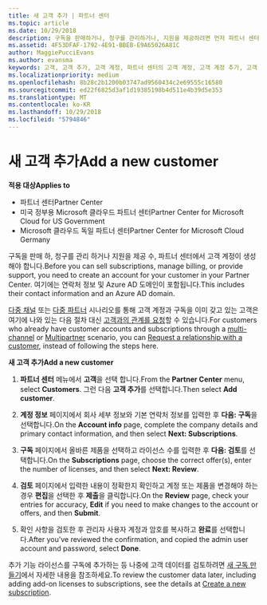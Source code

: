 ```yaml
---
title: 새 고객 추가 | 파트너 센터
ms.topic: article
ms.date: 10/29/2018
description: 구독을 판매하거나, 청구를 관리하거나, 지원을 제공하려면 먼저 파트너 센터에서 고객 기록을 만들어야 합니다. 여기에는 연락처 정보 및 Azure AD 도메인이 포함됩니다.
ms.assetid: 4F53DFAF-1792-4E91-BBEB-E9A65026A81C
author: MaggiePucciEvans
ms.author: evansma
keywords: 고객, 고객 추가, 고객 계정, 파트너 센터의 고객 계정, 고객 계정 추가, 고객 추가, 고객 계정 만들기
ms.localizationpriority: medium
ms.openlocfilehash: 8b28c2b1200b03747ad9560434c2e69555c16580
ms.sourcegitcommit: ed22f6825d3af1d19385198b4d511e4b39d5e353
ms.translationtype: MT
ms.contentlocale: ko-KR
ms.lasthandoff: 10/29/2018
ms.locfileid: "5794846"
---
```

# <a name="add-a-new-customer"></a><span data-ttu-id="39039-105">새 고객 추가</span><span class="sxs-lookup"><span data-stu-id="39039-105">Add a new customer</span></span>

**<span data-ttu-id="39039-106">적용 대상</span><span class="sxs-lookup"><span data-stu-id="39039-106">Applies to</span></span>**

-  <span data-ttu-id="39039-107">파트너 센터</span><span class="sxs-lookup"><span data-stu-id="39039-107">Partner Center</span></span>
-  <span data-ttu-id="39039-108">미국 정부용 Microsoft 클라우드 파트너 센터</span><span class="sxs-lookup"><span data-stu-id="39039-108">Partner Center for Microsoft Cloud for US Government</span></span>
-  <span data-ttu-id="39039-109">Microsoft 클라우드 독일 파트너 센터</span><span class="sxs-lookup"><span data-stu-id="39039-109">Partner Center for Microsoft Cloud Germany</span></span>


<span data-ttu-id="39039-110">구독을 판매 하, 청구를 관리 하거나 지원을 제공 수, 파트너 센터에서 고객 계정이 생성 해야 합니다.</span><span class="sxs-lookup"><span data-stu-id="39039-110">Before you can sell subscriptions, manage billing, or provide support, you need to create an account for your customer in your Partner  Center.</span></span> <span data-ttu-id="39039-111">여기에는 연락처 정보 및 Azure AD 도메인이 포함됩니다.</span><span class="sxs-lookup"><span data-stu-id="39039-111">This includes their contact information and an Azure AD domain.</span></span>

<span data-ttu-id="39039-112">[다중 채널](multichannel.md) 또는 [다중 파트너](multipartner.md) 시나리오를 통해 고객 계정과 구독을 이미 갖고 있는 고객은 여기에 나와 있는 다음 절차 대신 [고객과의 관계를 요청](request-a-relationship-with-a-customer.md)할 수 있습니다.</span><span class="sxs-lookup"><span data-stu-id="39039-112">For customers who already have customer accounts and subscriptions through a [multi-channel](multichannel.md) or [Multipartner](multipartner.md) scenario, you can [Request a relationship with a customer](request-a-relationship-with-a-customer.md), instead of following the steps here.</span></span>

**<span data-ttu-id="39039-113">새 고객 추가</span><span class="sxs-lookup"><span data-stu-id="39039-113">Add a new customer</span></span>**

1.  <span data-ttu-id="39039-114">**파트너 센터** 메뉴에서 **고객**을 선택 합니다.</span><span class="sxs-lookup"><span data-stu-id="39039-114">From the **Partner Center** menu, select **Customers**.</span></span> <span data-ttu-id="39039-115">그런 다음 **고객 추가**를 선택합니다.</span><span class="sxs-lookup"><span data-stu-id="39039-115">Then select **Add customer**.</span></span>

2.  <span data-ttu-id="39039-116">**계정 정보** 페이지에서 회사 세부 정보와 기본 연락처 정보를 입력한 후 **다음: 구독**을 선택합니다.</span><span class="sxs-lookup"><span data-stu-id="39039-116">On the **Account info** page, complete the company details and primary contact information, and then select **Next: Subscriptions**.</span></span>

3.  <span data-ttu-id="39039-117">**구독** 페이지에서 올바른 제품을 선택하고 라이선스 수를 입력한 후 **다음: 검토**를 선택합니다.</span><span class="sxs-lookup"><span data-stu-id="39039-117">On the **Subscriptions** page, choose the correct offer(s), enter the number of licenses, and then select **Next: Review**.</span></span>

4.  <span data-ttu-id="39039-118">**검토** 페이지에서 입력한 내용이 정확한지 확인하고 계정 또는 제품을 변경해야 하는 경우 **편집**을 선택한 후 **제출**을 클릭합니다.</span><span class="sxs-lookup"><span data-stu-id="39039-118">On the **Review** page, check your entries for accuracy, **Edit** if you need to make changes to the account or offers, and then **Submit**.</span></span>

5.  <span data-ttu-id="39039-119">확인 사항을 검토한 후 관리자 사용자 계정과 암호를 복사하고 **완료**를 선택합니다.</span><span class="sxs-lookup"><span data-stu-id="39039-119">After you’ve reviewed the confirmation, and copied the admin user account and password, select **Done**.</span></span>

<span data-ttu-id="39039-120">추가 기능 라이선스를 구독에 추가하는 등 나중에 고객 데이터를 검토하려면 [새 구독 만들기](create-a-new-subscription.md)에서 자세한 내용을 참조하세요.</span><span class="sxs-lookup"><span data-stu-id="39039-120">To review the customer data later, including adding add-on licenses to subscriptions, see the details at [Create a new subscription](create-a-new-subscription.md).</span></span>

 

 



